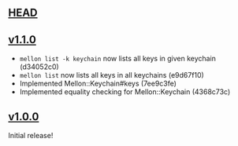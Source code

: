 [HEAD][]
--------

[v1.1.0][]
----------

- `mellon list -k keychain` now lists all keys in given keychain (d34052c0)
- `mellon list` now lists all keys in all keychains (e9d67f10)
- Implemented Mellon::Keychain#keys (7ee9c3fe)
- Implemented equality checking for Mellon::Keychain (4368c73c)

[v1.0.0][]
----------

Initial release!

[HEAD]: https://github.com/elabs/mellon/compare/v1.1.0...HEAD
[v1.1.0]: https://github.com/elabs/mellon/compare/v1.0.0...v1.1.0
[v1.0.0]: https://github.com/elabs/mellon/compare/24b83977d...v1.0.0

